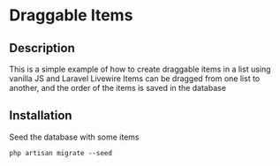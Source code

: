 # Draggable Items

## Description

This is a simple example of how to create draggable items in a list using vanilla JS and Laravel Livewire
Items can be dragged from one list to another, and the order of the items is saved in the database

## Installation


Seed the database with some items

```php artisan migrate --seed```
